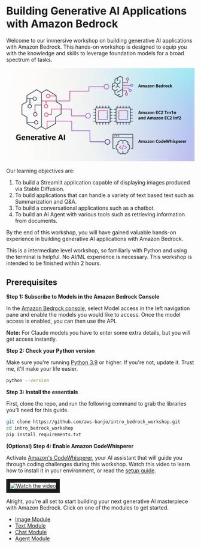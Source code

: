 # Building Generative AI Applications with Amazon Bedrock

Welcome to our immersive workshop on building generative AI applications with Amazon Bedrock. This hands-on workshop is designed to equip you with the knowledge and skills to leverage foundation models for a broad spectrum of tasks.

![Generative AI Welcome](images/gen_ai_pic.png)

Our learning objectives are:

1. To build a Streamlit application capable of displaying images produced via Stable Diffusion.
2. To build applications that can handle a variety of text based text such as Summarization and Q&A.
3. To build a conversational applications such as a chatbot.
4. To build an AI Agent with various tools such as retrieving information from documents.

By the end of this workshop, you will have gained valuable hands-on experience in building generative AI applications with Amazon Bedrock.

This is a intermediate level workshop, so familiarly with Python and using the terminal is helpful. No AI/ML experience is necessary. This workshop is intended to be finished within 2 hours.

## Prerequisites

**Step 1: Subscribe to Models in the Amazon Bedrock Console**

In the [Amazon Bedrock console](https://us-east-1.console.aws.amazon.com/bedrock/home?region=us-east-1#/modelaccess), select Model access in the left navigation pane and enable the models you would like to access. Once the model access is enabled, you can then use the API.

**Note:** For Claude models you have to enter some extra details, but you will get access instantly.

**Step 2: Check your Python version**

Make sure you're running [Python 3.9](https://www.python.org/getit/) or higher. If you're not, update it. Trust me, it'll make your life easier.

```bash
python --version
```

**Step 3: Install the essentials**

First, clone the repo, and run the following command to grab the libraries you’ll need for this guide.

```bash
git clone https://github.com/aws-banjo/intro_bedrock_workshop.git
cd intro_bedrock_workshop
pip install requirements.txt
```
**(Optional) Step 4: Enable Amazon CodeWhisperer**

Activate [Amazon's CodeWhisperer](https://aws.amazon.com/codewhisperer/), your AI assistant that will guide you through coding challenges during this workshop. Watch this video to learn how to install it in your environment, or read the [setup guide](https://docs.aws.amazon.com/codewhisperer/latest/userguide/whisper-setup-indv-devs.html).

<a href="http://www.youtube.com/watch?feature=player_embedded&v=sFh3_cMUrMk" target="_blank">
 <img src="http://img.youtube.com/vi/sFh3_cMUrMk/mqdefault.jpg" alt="Watch the video" width="50%" border="10" />
</a>

Alright, you're all set to start building your next generative AI masterpiece with Amazon Bedrock. Click on one of the modules to get started.

* [Image Module](image_module/README.md)
* [Text Module](text_module/README.md)
* [Chat Module](chat_module/README.md)
* [Agent Module](agent_module/README.md)